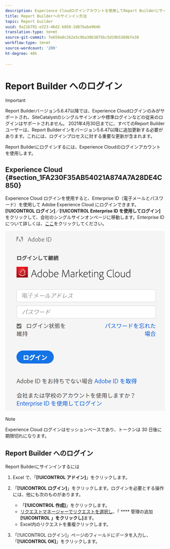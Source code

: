 ```yaml
---
description: Experience Cloudログインアカウントを使用してReport Builderにサインインする方法を説明します。
title: Report Builderへのサインイン方法
topic: Report builder
uuid: 9a21b791-e323-46d2-b850-2d67babe964b
translation-type: tm+mt
source-git-commit: 7e659a0c2b2e5c9ba30b3875bc5d19b5309bfe38
workflow-type: tm+mt
source-wordcount: '209'
ht-degree: 48%

---
```



# Report Builder へのログイン

>[!IMPORTANT]
>
>Report Builderバージョン5.6.47以降では、Experience Cloudログインのみがサポートされ、SiteCatalystのシングルサインオンや標準ログインなどの従来のログインはサポートされません。 2021年4月30日までに、すべてのReport Builderユーザーは、Report Builderインをバージョン5.6.47以降に追加更新する必要があります。これには、ログインプロセスに対する重要な更新が含まれます。

Report Builderにログインするには、Experience Cloudのログインアカウントを使用します。

## Experience Cloud {#section_1FA230F35AB54021A874A7A28DE4C850}

Experience Cloud ログインを使用すると、Enterprise ID（電子メールとパスワード）を使用して Adobe Experience Cloud にログインできます。**[!UICONTROL ログイン]**／**[!UICONTROL Enterprise ID を使用してログイン]**&#x200B;をクリックして、会社のシングルサインオンページに移動します。Enterprise ID について詳しくは、[ここ](https://helpx.adobe.com/jp/enterprise/kb/enterprise-id-faq.html#whatis)をクリックしてください。

![](assets/adobe_id_login.png)

>[!NOTE]
>
>Experience Cloud ログインはセッションベースであり、トークンは 30 日後に期限切れになります。

## Report Builder へのログイン

Report Builderにサインインするには

1. Excel で、「**[!UICONTROL アドイン]**」をクリックします。
1. 「**[!UICONTROL ログイン]**」をクリックします。ログインを必要とする操作には、他にも次のものがあります。

   * 「**[!UICONTROL 作成]**」をクリックします。
   * [リクエストマネージャーでリクエストを選択し](/help/analyze/report-builder/manage-requests/r-arb-manage-requests.md)、「 **** 管理の追加 **[!UICONTROL 」をクリックし]**&#x200B;ます。
   * Excel内のリクエストを重複クリックします。

1. 「[!UICONTROL ログイン]」ページのフィールドにデータを入力し、「**[!UICONTROL OK]**」をクリックします。

